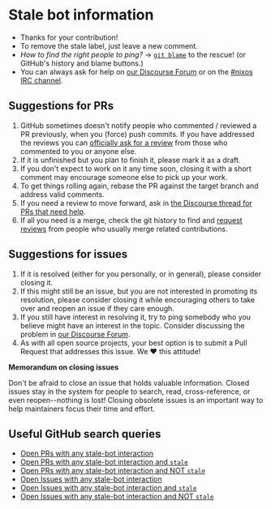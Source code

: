 # Stale bot information

- Thanks for your contribution!
- To remove the stale label, just leave a new comment.
- _How to find the right people to ping?_ &rarr; [`git blame`](https://git-scm.com/docs/git-blame) to the rescue! (or GitHub's history and blame buttons.)
- You can always ask for help on [our Discourse Forum](https://discourse.nixos.org/) or on the [#nixos IRC channel](https://webchat.freenode.net/#nixos).

## Suggestions for PRs

1. GitHub sometimes doesn't notify people who commented / reviewed a PR previously, when you (force) push commits. If you have addressed the reviews you can [officially ask for a review](https://docs.github.com/en/free-pro-team@latest/github/collaborating-with-issues-and-pull-requests/requesting-a-pull-request-review) from those who commented to you or anyone else.
2. If it is unfinished but you plan to finish it, please mark it as a draft.
3. If you don't expect to work on it any time soon, closing it with a short comment may encourage someone else to pick up your work.
4. To get things rolling again, rebase the PR against the target branch and address valid comments.
5. If you need a review to move forward, ask in [the Discourse thread for PRs that need help](https://discourse.nixos.org/t/prs-in-distress/3604).
6. If all you need is a merge, check the git history to find and [request reviews](https://docs.github.com/en/github/collaborating-with-issues-and-pull-requests/requesting-a-pull-request-review) from people who usually merge related contributions.

## Suggestions for issues

1. If it is resolved (either for you personally, or in general), please consider closing it.
2. If this might still be an issue, but you are not interested in promoting its resolution, please consider closing it while encouraging others to take over and reopen an issue if they care enough.
3. If you still have interest in resolving it, try to ping somebody who you believe might have an interest in the topic. Consider discussing the problem in [our Discourse Forum](https://discourse.nixos.org/).
4. As with all open source projects, your best option is to submit a Pull Request that addresses this issue. We :heart: this attitude!

**Memorandum on closing issues**

Don't be afraid to close an issue that holds valuable information. Closed issues stay in the system for people to search, read, cross-reference, or even reopen--nothing is lost! Closing obsolete issues is an important way to help maintainers focus their time and effort.

## Useful GitHub search queries

- [Open PRs with any stale-bot interaction](https://github.com/NixOS/nixs/pulls?q=is%3Apr+is%3Aopen+commenter%3Aapp%2Fstale+)
- [Open PRs with any stale-bot interaction and `stale`](https://github.com/NixOS/nix/pulls?q=is%3Apr+is%3Aopen+commenter%3Aapp%2Fstale+label%3A%22stale%22)
- [Open PRs with any stale-bot interaction and NOT `stale`](https://github.com/NixOS/nix/pulls?q=is%3Apr+is%3Aopen+commenter%3Aapp%2Fstale+-label%3A%22stale%22+)
- [Open Issues with any stale-bot interaction](https://github.com/NixOS/nix/issues?q=is%3Aissue+is%3Aopen+commenter%3Aapp%2Fstale+)
- [Open Issues with any stale-bot interaction and `stale`](https://github.com/NixOS/nix/issues?q=is%3Aissue+is%3Aopen+commenter%3Aapp%2Fstale+label%3A%22stale%22+)
- [Open Issues with any stale-bot interaction and NOT `stale`](https://github.com/NixOS/nix/issues?q=is%3Aissue+is%3Aopen+commenter%3Aapp%2Fstale+-label%3A%22stale%22+)
